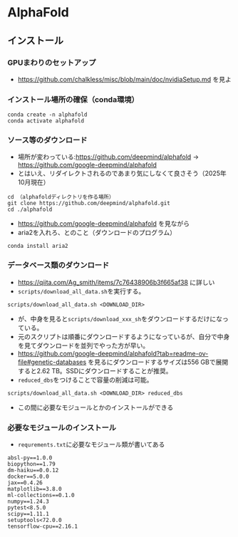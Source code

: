 # AlphaFold
## インストール
### GPUまわりのセットアップ
- https://github.com/chalkless/misc/blob/main/doc/nvidiaSetup.md を見よ
### インストール場所の確保（conda環境）
```
conda create -n alphafold
conda activate alphafold
```
### ソース等のダウンロード
- 場所が変わっている:https://github.com/deepmind/alphafold → https://github.com/google-deepmind/alphafold
- とはいえ、リダイレクトされるのであまり気にしなくて良さそう（2025年10月現在）
```
cd （alphafoldディレクトリを作る場所）
git clone https://github.com/deepmind/alphafold.git
cd ./alphafold
```
- https://github.com/google-deepmind/alphafold を見ながら
- aria2を入れろ、とのこと（ダウンロードのプログラム）
```
conda install aria2
```
### データベース類のダウンロード
- https://qiita.com/Ag_smith/items/7c76438906b3f665af38 に詳しい
- `scripts/download_all_data.sh`を実行する。
```
scripts/download_all_data.sh <DOWNLOAD_DIR>
```
- が、中身を見ると`scripts/download_xxx_sh`をダウンロードするだけになっている。
- 元のスクリプトは順番にダウンロードするようになっているが、自分で中身を見てダウンロードを並列でやった方が早い。
- https://github.com/google-deepmind/alphafold?tab=readme-ov-file#genetic-databases を見るにダウンロードするサイズは556 GBで展開すると2.62 TB。SSDにダウンロードすることが推奨。
- `reduced_dbs`をつけることで容量の削減は可能。
```
scripts/download_all_data.sh <DOWNLOAD_DIR> reduced_dbs
```
- この間に必要なモジュールとかのインストールができる

### 必要なモジュールのインストール
- `requrements.txt`に必要なモジュール類が書いてある
```
absl-py==1.0.0
biopython==1.79
dm-haiku==0.0.12
docker==5.0.0
jax==0.4.26
matplotlib==3.8.0
ml-collections==0.1.0
numpy==1.24.3
pytest<8.5.0
scipy==1.11.1
setuptools<72.0.0
tensorflow-cpu==2.16.1
```


